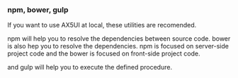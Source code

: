 ### npm, bower, gulp
If you want to use AX5UI at local, these utilities are recomended.

npm will help you to resolve the dependencies between source code. bower is also hep you to resolve the dependencies. npm is focused on server-side project code and the bower is focused on front-side project code.

and gulp will help you to execute the defined procedure.
